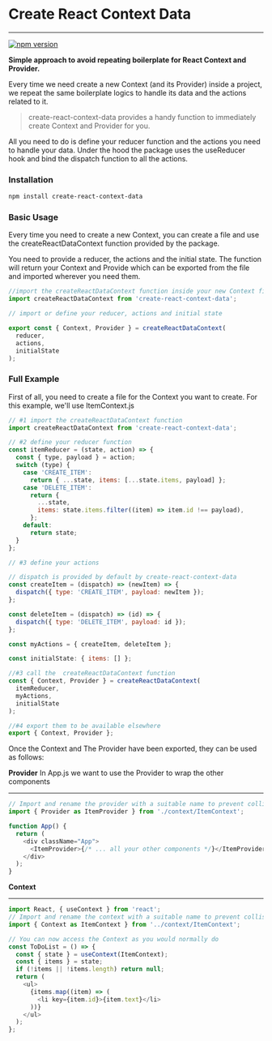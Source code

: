 # Create React Context Data

---

[![npm version](https://badge.fury.io/js/create-react-context-data.svg)](//npmjs.com/package/create-react-context-data)

**Simple approach to avoid repeating boilerplate for React Context and Provider.**

Every time we need create a new Context (and its Provider) inside a project, we repeat the same boilerplate logics to handle its data and the actions related to it.

> create-react-context-data provides a handy function to immediately create Context and Provider for you.

All you need to do is define your reducer function and the actions you need to handle your data.
Under the hood the package uses the useReducer hook and bind the dispatch function to all the actions.

### Installation

```bash
npm install create-react-context-data
```

### Basic Usage

Every time you need to create a new Context, you can create a file
and use the createReactDataContext function provided by the package.

You need to provide a reducer, the actions and the initial state.
The function will return your Context and Provide which can be exported
from the file and imported wherever you need them.

```javascript
//import the createReactDataContext function inside your new Context file
import createReactDataContext from 'create-react-context-data';

// import or define your reducer, actions and initial state

export const { Context, Provider } = createReactDataContext(
  reducer,
  actions,
  initialState
);
```

### Full Example

First of all, you need to create a file for the Context you want to create.
For this example, we'll use ItemContext.js

```javascript
// #1 import the createReactDataContext function
import createReactDataContext from 'create-react-context-data';

// #2 define your reducer function
const itemReducer = (state, action) => {
  const { type, payload } = action;
  switch (type) {
    case 'CREATE_ITEM':
      return { ...state, items: [...state.items, payload] };
    case 'DELETE_ITEM':
      return {
        ...state,
        items: state.items.filter((item) => item.id !== payload),
      };
    default:
      return state;
  }
};

// #3 define your actions

// dispatch is provided by default by create-react-context-data
const createItem = (dispatch) => (newItem) => {
  dispatch({ type: 'CREATE_ITEM', payload: newItem });
};

const deleteItem = (dispatch) => (id) => {
  dispatch({ type: 'DELETE_ITEM', payload: id });
};

const myActions = { createItem, deleteItem };

const initialState: { items: [] };

//#3 call the  createReactDataContext function
const { Context, Provider } = createReactDataContext(
  itemReducer,
  myActions,
  initialState
);

//#4 export them to be available elsewhere
export { Context, Provider };
```

Once the Context and The Provider have been exported, they can be used as follows:

**Provider**
In App.js we want to use the Provider to wrap the other components

---

```javascript
// Import and rename the provider with a suitable name to prevent collision with other providers
import { Provider as ItemProvider } from './context/ItemContext';

function App() {
  return (
    <div className="App">
      <ItemProvider>{/* ... all your other components */}</ItemProvider>
    </div>
  );
}
```

**Context**

---

```javascript
import React, { useContext } from 'react';
// Import and rename the context with a suitable name to prevent collision with other contexts
import { Context as ItemContext } from '../context/ItemContext';

// You can now access the Context as you would normally do
const ToDoList = () => {
  const { state } = useContext(ItemContext);
  const { items } = state;
  if (!items || !items.length) return null;
  return (
    <ul>
      {items.map((item) => (
        <li key={item.id}>{item.text}</li>
      ))}
    </ul>
  );
};
```
